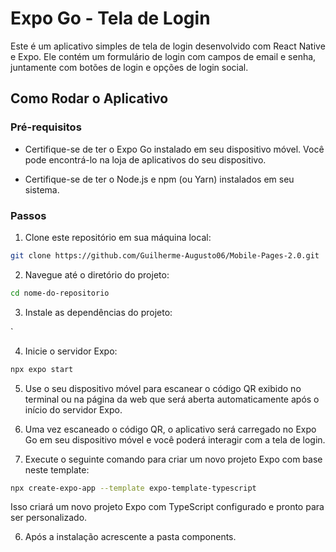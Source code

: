 # Expo Go - Tela de Login

Este é um aplicativo simples de tela de login desenvolvido com React Native e Expo. Ele contém um formulário de login com campos de email e senha, juntamente com botões de login e opções de login social.

## Como Rodar o Aplicativo

### Pré-requisitos

- Certifique-se de ter o Expo Go instalado em seu dispositivo móvel. Você pode encontrá-lo na loja de aplicativos do seu dispositivo.

- Certifique-se de ter o Node.js e npm (ou Yarn) instalados em seu sistema.

### Passos

1. Clone este repositório em sua máquina local:

```bash
git clone https://github.com/Guilherme-Augusto06/Mobile-Pages-2.0.git
```

2. Navegue até o diretório do projeto:

```bash
cd nome-do-repositorio
```

3. Instale as dependências do projeto:

`


4. Inicie o servidor Expo:

```bash
npx expo start
```

5. Use o seu dispositivo móvel para escanear o código QR exibido no terminal ou na página da web que será aberta automaticamente após o início do servidor Expo.

6. Uma vez escaneado o código QR, o aplicativo será carregado no Expo Go em seu dispositivo móvel e você poderá interagir com a tela de login.



5. Execute o seguinte comando para criar um novo projeto Expo com base neste template:

```bash
npx create-expo-app --template expo-template-typescript
```

Isso criará um novo projeto Expo com TypeScript configurado e pronto para ser personalizado.

6. Após a instalação acrescente a pasta components.
